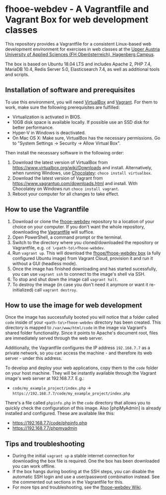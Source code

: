 # fhooe-webdev - A Vagrantfile and Vagrant Box for web development classes

This repository provides a Vagrantfile for a consistent Linux-based web development environment for exercises in web classes at the [Upper Austria University of Applied Sciences (FH Oberösterreich), Hagenberg Campus](https://www.fh-ooe.at/en/hagenberg-campus/).

The box is based on Ubuntu 18.04 LTS and includes Apache 2, PHP 7.4, MariaDB 10.4, Redis Server 5.0, Elasticsearch 7.4, as well as additional tools and scripts.

## Installation of software and prerequisites

To use this environment, you will need [VirtualBox](https://www.virtualbox.org/) and [Vagrant](https://www.vagrantup.com/). For them to work, make sure the following prerequisites are fulfilled:

* Virtualization is activated in BIOS.
* 10GB disk space is available locally. If possible use an SSD disk for better performance.
* Hyper-V in Windows is deactivated.
* On Mac OS X: Make sure, VirtualBox has the necessary permissions. Go to "System Settings -> Security -> Allow Virtual Box".

Then install the necessary software in the following order:

1. Download the latest version of VirtualBox from <https://www.virtualbox.org/wiki/Downloads> and install. Alternatively, when running Windows, use [Chocolatey](https://chocolatey.org/): `choco install virtualbox`.
2. Download the latest version of Vagrant from <https://www.vagrantup.com/downloads.html> and install. With Chocolatey on Windows run `choco install vagrant`.
3. Reboot your computer for all changes to take effect.

## How to use the Vagrantfile

1. Download or clone the [fhooe-webdev](https://github.com/Digital-Media/fhooe-webdev) repository to a location of your choice on your computer. If you don't want the whole repository, downloading the [Vagrantfile](https://github.com/Digital-Media/fhooe-webdev/blob/master/Vagrantfile) will suffice.
2. Open PowerShell, a command prompt or the terminal.
3. Switch to the directory where you cloned/downloaded the repository or Vagrantfile, e.g. `cd \<path-to\>fhooe-webdev`.
4. Run `vagrant up`. This will download the [fhooe/fhooe-webdev box](https://app.vagrantup.com/fhooe/boxes/fhooe-webdev) (a fully configured Ubuntu image) from Vagrant Cloud, provision it and run it without a GUI (headless mode).
5. Once the image has finished downloading and has started sucessfully, you can use `vagrant ssh` to connect to the image's shell via SSH.
6. To stop and shut down the image call `vagrant halt`.
7. To destroy the image (in case you don't need it anymore or want it re-initialized) call `vagrant destroy`.

## How to use the image for web development

Once the image has successfully booted you will notice that a folder called `code` inside of your `<path-to\>fhooe-webdev` directory has been created. This directory is mapped to `/var/www/html/code` in the image via Vagrant's shared folder functionality. Since it points to Apache's document root, files are immediately served through the web server.

Additionally, the Vagrantfile configures the IP address `192.168.7.7` as a private network, so you can access the machine - and therefore its web server - under this address.

To develop and deploy your web applications, copy them to the `code` folder on your host machine. They will be instantly available through the Vagrant image's web server at 192.168.7.7. E.g.: 

- `code/my_example_project/index.php` -> `https://192.168.7.7/code/my_example_project/index.php`

There's a file called `phpinfo.php` in the `code` directory that allows you to quickly check the configuration of this image. Also [phpMyAdmin] is already installed and configured. These are available like this:

- https://192.168.7.7/code/phpinfo.php
- https://192.168.7.7/phpmyadmin

## Tips and troubleshooting

- During the initial `vagrant up` a stable internet connection for downloading the box file is required. One the box has been downloaded you can work offline.
- If the box hangs during booting at the SSH steps, you can disable the automatic SSH login and use a user/password combination instead. See the commented out sections in the Vagrantfile for this.
- For more tips and troubleshooting, see the [fhooe-webdev Wiki](https://github.com/Digital-Media/fhooe-webdev/wiki).
